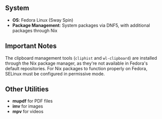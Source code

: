 ## System

- **OS**: Fedora Linux (Sway Spin)
- **Package Management**: System packages via DNF5, with additional packages through Nix

## Important Notes

The clipboard management tools (`cliphist` and `wl-clipboard`) are installed through the Nix package manager, as they're not available in Fedora's default repositories. For Nix packages to function properly on Fedora, SELinux must be configured in permissive mode.

## Other Utilities

* **mupdf** for PDF files
* **imv** for images
* **mpv** for videos
